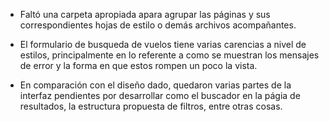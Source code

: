 - Faltó una carpeta apropiada apara agrupar las páginas y sus correspondientes hojas de estilo o demás archivos acompañantes.

- El formulario de busqueda de vuelos tiene varias carencias a nivel de estilos, principalmente en lo referente a como se muestran los mensajes de error y la forma en que estos rompen un poco la vista. 

- En comparación con el diseño dado, quedaron varias partes de la interfaz pendientes por desarrollar como el buscador en la págia de resultados, la estructura propuesta de filtros, entre otras cosas.